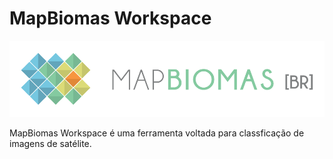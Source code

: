MapBiomas Workspace
=======

[![MapBiomas](app/webroot/img/mapbiomas_logo.png)](http://www.mapbiomas.org)

MapBiomas Workspace é uma ferramenta voltada para classficação de imagens de satélite.


